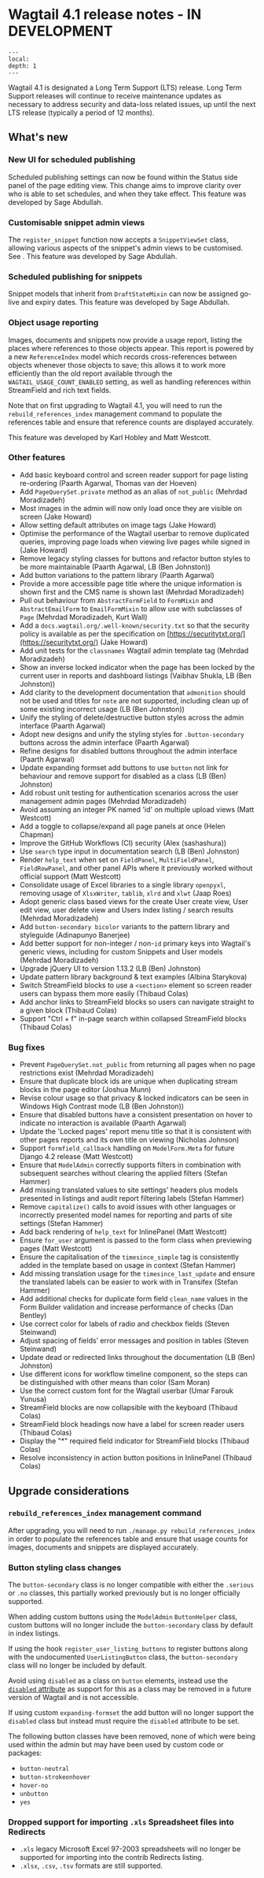 # Wagtail 4.1 release notes - IN DEVELOPMENT

```{contents}
---
local:
depth: 1
---
```

Wagtail 4.1 is designated a Long Term Support (LTS) release. Long Term Support releases will continue to receive maintenance updates as necessary to address security and data-loss related issues, up until the next LTS release (typically a period of 12 months).

## What's new

### New UI for scheduled publishing

Scheduled publishing settings can now be found within the Status side panel of the page editing view. This change aims to improve clarity over who is able to set schedules, and when they take effect. This feature was developed by Sage Abdullah.

### Customisable snippet admin views

The `register_snippet` function now accepts a `SnippetViewSet` class, allowing various aspects of the snippet's admin views to be customised. See [](wagtailsnippets_custom_admin_views). This feature was developed by Sage Abdullah.

### Scheduled publishing for snippets

Snippet models that inherit from `DraftStateMixin` can now be assigned go-live and expiry dates. This feature was developed by Sage Abdullah.

### Object usage reporting

Images, documents and snippets now provide a usage report, listing the places where references to those objects appear.  This report is powered by a new `ReferenceIndex` model which records cross-references between objects whenever those objects to save; this allows it to work more efficiently than the old report available through the `WAGTAIL_USAGE_COUNT_ENABLED` setting, as well as handling references within StreamField and rich text fields.

Note that on first upgrading to Wagtail 4.1, you will need to run the `rebuild_references_index` management command to populate the references table and ensure that reference counts are displayed accurately.

This feature was developed by Karl Hobley and Matt Westcott.

### Other features

 * Add basic keyboard control and screen reader support for page listing re-ordering (Paarth Agarwal, Thomas van der Hoeven)
 * Add `PageQuerySet.private` method as an alias of `not_public` (Mehrdad Moradizadeh)
 * Most images in the admin will now only load once they are visible on screen (Jake Howard)
 * Allow setting default attributes on image tags [](adding_default_attributes_to_images) (Jake Howard)
 * Optimise the performance of the Wagtail userbar to remove duplicated queries, improving page loads when viewing live pages while signed in (Jake Howard)
 * Remove legacy styling classes for buttons and refactor button styles to be more maintainable (Paarth Agarwal, LB (Ben Johnston))
 * Add button variations to the pattern library (Paarth Agarwal)
 * Provide a more accessible page title where the unique information is shown first and the CMS name is shown last (Mehrdad Moradizadeh)
 * Pull out behaviour from `AbstractFormField` to `FormMixin` and `AbstractEmailForm` to `EmailFormMixin` to allow use with subclasses of `Page` [](form_builder_mixins) (Mehrdad Moradizadeh, Kurt Wall)
 * Add a `docs.wagtail.org/.well-known/security.txt` so that the security policy is available as per the specification on [https://securitytxt.org/](https://securitytxt.org/) (Jake Howard)
 * Add unit tests for the `classnames` Wagtail admin template tag (Mehrdad Moradizadeh)
 * Show an inverse locked indicator when the page has been locked by the current user in reports and dashboard listings (Vaibhav Shukla, LB (Ben Johnston))
 * Add clarity to the development documentation that `admonition` should not be used and titles for `note` are not supported, including clean up of some existing incorrect usage (LB (Ben Johnston))
 * Unify the styling of delete/destructive button styles across the admin interface (Paarth Agarwal)
 * Adopt new designs and unify the styling styles for `.button-secondary` buttons across the admin interface (Paarth Agarwal)
 * Refine designs for disabled buttons throughout the admin interface (Paarth Agarwal)
 * Update expanding formset add buttons to use `button` not link for behaviour and remove support for disabled as a class (LB (Ben) Johnston)
 * Add robust unit testing for authentication scenarios across the user management admin pages (Mehrdad Moradizadeh)
 * Avoid assuming an integer PK named 'id' on multiple upload views (Matt Westcott)
 * Add a toggle to collapse/expand all page panels at once (Helen Chapman)
 * Improve the GitHub Workflows (CI) security (Alex (sashashura))
 * Use `search` type input in documentation search (LB (Ben) Johnston)
 * Render `help_text` when set on `FieldPanel`, `MultiFieldPanel`, `FieldRowPanel`, and other panel APIs where it previously worked without official support (Matt Westcott)
 * Consolidate usage of Excel libraries to a single library `openpyxl`, removing usage of `XlsxWriter`, `tablib`, `xlrd` and `xlwt` (Jaap Roes)
 * Adopt generic class based views for the create User create view, User edit view, user delete view and Users index listing / search results (Mehrdad Moradizadeh)
 * Add `button-secondary bicolor` variants to the pattern library and styleguide (Adinapunyo Banerjee)
 * Add better support for non-integer / non-`id` primary keys into Wagtail's generic views, including for custom Snippets and User models (Mehrdad Moradizadeh)
 * Upgrade jQuery UI to version 1.13.2 (LB (Ben) Johnston)
 * Update pattern library background & text examples (Albina Starykova)
 * Switch StreamField blocks to use a `<section>` element so screen reader users can bypass them more easily (Thibaud Colas)
 * Add anchor links to StreamField blocks so users can navigate straight to a given block (Thibaud Colas)
 * Support "Ctrl + f" in-page search within collapsed StreamField blocks (Thibaud Colas)

### Bug fixes

 * Prevent `PageQuerySet.not_public` from returning all pages when no page restrictions exist (Mehrdad Moradizadeh)
 * Ensure that duplicate block ids are unique when duplicating stream blocks in the page editor (Joshua Munn)
 * Revise colour usage so that privacy & locked indicators can be seen in Windows High Contrast mode (LB (Ben Johnston))
 * Ensure that disabled buttons have a consistent presentation on hover to indicate no interaction is available (Paarth Agarwal)
 * Update the 'Locked pages' report menu title so that it is consistent with other pages reports and its own title on viewing (Nicholas Johnson)
 * Support `formfield_callback` handling on `ModelForm.Meta` for future Django 4.2 release (Matt Westcott)
 * Ensure that `ModelAdmin` correctly supports filters in combination with subsequent searches without clearing the applied filters (Stefan Hammer)
 * Add missing translated values to site settings' headers plus models presented in listings and audit report filtering labels (Stefan Hammer)
 * Remove `capitalize()` calls to avoid issues with other languages or incorrectly presented model names for reporting and parts of site settings (Stefan Hammer)
 * Add back rendering of `help_text` for InlinePanel (Matt Westcott)
 * Ensure `for_user` argument is passed to the form class when previewing pages (Matt Westcott)
 * Ensure the capitalisation of the `timesince_simple` tag is consistently added in the template based on usage in context (Stefan Hammer)
 * Add missing translation usage for the `timesince_last_update` and ensure the translated labels can be easier to work with in Transifex (Stefan Hammer)
 * Add additional checks for duplicate form field `clean_name` values in the Form Builder validation and increase performance of checks (Dan Bentley)
 * Use correct color for labels of radio and checkbox fields (Steven Steinwand)
 * Adjust spacing of fields’ error messages and position in tables (Steven Steinwand)
 * Update dead or redirected links throughout the documentation (LB (Ben) Johnston)
 * Use different icons for workflow timeline component, so the steps can be distinguished with other means than color (Sam Moran)
 * Use the correct custom font for the Wagtail userbar (Umar Farouk Yunusa)
 * StreamField blocks are now collapsible with the keyboard (Thibaud Colas)
 * StreamField block headings now have a label for screen reader users (Thibaud Colas)
 * Display the "*" required field indicator for StreamField blocks (Thibaud Colas)
 * Resolve inconsistency in action button positions in InlinePanel (Thibaud Colas)

## Upgrade considerations

### `rebuild_references_index` management command

After upgrading, you will need to run `./manage.py rebuild_references_index` in order to populate the references table and ensure that usage counts for images, documents and snippets are displayed accurately.

### Button styling class changes

The `button-secondary` class is no longer compatible with either the `.serious` or `.no` classes, this partially worked previously but is no longer officially supported.

When adding custom buttons using the `ModelAdmin` `ButtonHelper` class, custom buttons will no longer include the `button-secondary` class by default in index listings.

If using the hook `register_user_listing_buttons` to register buttons along with the undocumented `UserListingButton` class, the `button-secondary` class will no longer be included by default.

Avoid using `disabled` as a class on `button` elements, instead use the [`disabled` attribute](https://developer.mozilla.org/en-US/docs/Web/HTML/Attributes/disabled) as support for this as a class may be removed in a future version of Wagtail and is not accessible.

If using custom `expanding-formset` the add button will no longer support the `disabled` class but instead must require the `disabled` attribute to be set.

The following button classes have been removed, none of which were being used within the admin but may have been used by custom code or packages:

* `button-neutral`
* `button-strokeonhover`
* `hover-no`
* `unbutton`
* `yes`

### Dropped support for importing `.xls` Spreadsheet files into Redirects

* `.xls` legacy Microsoft Excel 97-2003 spreadsheets will no longer be supported for importing into the contrib Redirects listing.
* `.xlsx`, `.csv`, `.tsv` formats are still supported.
